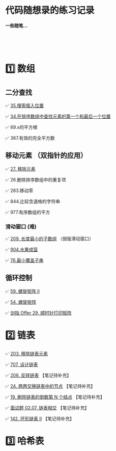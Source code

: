 # 代码随想录的练习记录

**一些随笔...** 

</br></br></br>







# :one: 数组

## 二分查找 

:white_check_mark: [35.搜索插入位置](https://programmercarl.com/0035.搜索插入位置.html)

:white_check_mark: [34.在排序数组中查找元素的第一个和最后一个位置](https://programmercarl.com/0034.在排序数组中查找元素的第一个和最后一个位置.html)

:white_check_mark: 69.x的平方根

:white_check_mark: 367.有效的完全平方数

## 移动元素 （双指针的应用）

:white_check_mark: [27. 移除元素](https://leetcode.cn/problems/remove-element/)

:white_check_mark: 26.删除排序数组中的重复项

:white_check_mark: 283.移动零

:white_check_mark: 844.比较含退格的字符串

:white_check_mark: 977.有序数组的平方

### 滑动窗口 (难)

:white_check_mark: [209. 长度最小的子数组](https://leetcode.cn/problems/minimum-size-subarray-sum/) （弱版滑动窗口）

:white_check_mark:  [904.水果成篮](https://leetcode.cn/problems/fruit-into-baskets/)

:white_check_mark: [76.最小覆盖子串](https://leetcode.cn/problems/minimum-window-substring/)

## 循环控制

:white_check_mark: [59. 螺旋矩阵 II](https://leetcode.cn/problems/spiral-matrix-ii/)

:white_check_mark: [54. 螺旋矩阵](https://leetcode.cn/problems/spiral-matrix/)

:white_check_mark: [剑指 Offer 29. 顺时针打印矩阵](https://leetcode.cn/problems/shun-shi-zhen-da-yin-ju-zhen-lcof/)

# :two: 链表

:white_check_mark: [203. 移除链表元素](https://leetcode.cn/problems/remove-linked-list-elements/)

:white_check_mark: [707. 设计链表](https://leetcode.cn/problems/design-linked-list/)

:white_check_mark: [206. 反转链表](https://leetcode.cn/problems/reverse-linked-list/) 【笔记待补充】

:white_check_mark: [24. 两两交换链表中的节点](https://leetcode.cn/problems/swap-nodes-in-pairs/) 【笔记待补充】

:white_check_mark: [19. 删除链表的倒数第 N 个结点](https://leetcode.cn/problems/remove-nth-node-from-end-of-list/) 【笔记待补充】

:white_check_mark: [面试题 02.07. 链表相交](https://leetcode.cn/problems/intersection-of-two-linked-lists-lcci/submissions/) 【笔记待补充】

:white_check_mark: [142. 环形链表 II](https://leetcode.cn/problems/linked-list-cycle-ii/) 【笔记待补充】

# :three:  哈希表
